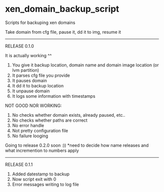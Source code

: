 xen_domain_backup_script
========================

Scripts for backuping xen domains

Take domain from cfg file, pause it, dd it to img, resume it

-------------------------

RELEASE 0.1.0

It is actually working ^^

1. You give it backup location, domain name and domain image location (or lvm partition)
2. It parses cfg file you provide
3. It pauses domain
4. It dd it to backup location
5. It unpause domain
6. It logs some information with timestamps

NOT GOOD NOR WORKING:

1. No checks whether domain exists, already paused, etc..
2. No checks whether paths are correct
3. No error handle
4. Not pretty configuration file
5. No failure looging

Going to release 0.2.0 soon :))
*need to decide how name releases and what incremention to numbers apply

-------------------------

RELEASE 0.1.1

1. Added datestamp to backup
2. Now script exit with 0
3. Error messages writing to log file